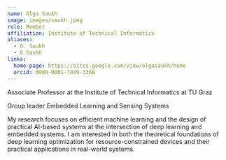 ```yaml
---
name: Olga Saukh
image: images/saukh.jpeg
role: Member
affiliation: Institute of Technical Informatics
aliases:
  - O. Saukh
  - O Saukh
links:
  home-page: https://sites.google.com/view/olgasaukh/home
  orcid: 0000-0001-7849-3368
---
```


Associate Professor at the Institute of Technical Informatics at TU Graz

Group leader Embedded Learning and Sensing Systems

My research focuses on efficient machine learning and the design of practical AI-based systems at the intersection of deep learning and embedded systems. I am interested in both the theoretical foundations of deep learning optimization for resource-constrained devices and their practical applications in real-world systems.
